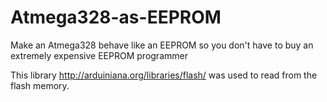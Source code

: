 # Atmega328-as-EEPROM
Make an Atmega328 behave like an EEPROM so you don't have to buy an extremely expensive EEPROM programmer

This library http://arduiniana.org/libraries/flash/ was used to read from the flash memory.
